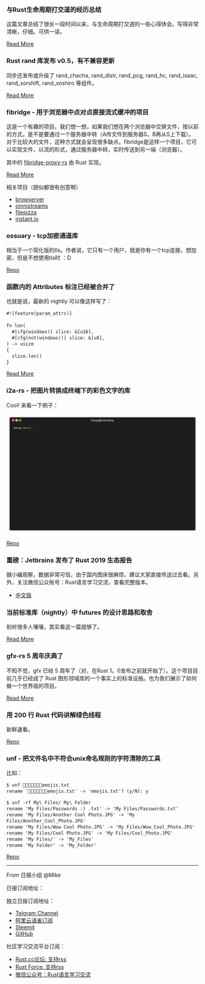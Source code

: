 ### 与Rust生命周期打交道的经历总结 

这篇文章总结了很长一段时间以来，与生命周期打交道的一些心得体会。写得非常清晰，仔细。可供一读。

[Read More](https://medium.com/@richardanaya/a-journey-through-rust-lifetimes-5a08782c7091)

### Rust rand 库发布 v0.5，有不兼容更新

同步还发布或升级了 rand_chacha, rand_distr, rand_pcg, rand_hc, rand_isaac, rand_xorshift, rand_xoshiro 等组件。

[Read More](https://github.com/rust-random/rand/blob/master/rand_core/CHANGELOG.md)

### fibridge - 用于浏览器中点对点直接流式缓冲的项目

这是一个有趣的项目。我们想一想，如果我们想在两个浏览器中交换文件，按以前的方式，是不是要通过一个服务器中转（A传文件到服务器S，B再从S上下载）。对于比较大的文件，这种方式就会呈现很多缺点。fibridge是这样一个项目，它可以实现文件，以流的形式，通过服务器中转，实时传送到另一端（浏览器）。

其中的 [fibridge-proxy-rs](https://github.com/anderspitman/fibridge-proxy-rs)
 由 Rust 实现。

[Read More](http://iobio.io/2019/06/12/introducing-fibridge/)  

相关项目（貌似都很有创意啊）

- [browserver](https://github.com/jed/browserver-node)
- [omnistreams](https://github.com/omnistreams/omnistreams-spec)
- [filepizza](https://file.pizza/)
- [instant.io](https://instant.io/)

### ossuary - tcp加密通道库

相当于一个简化版的tls。作者说，它只有一个用户，就是你有一个tcp连接，想加密，但是不想使用tls时 ：D

[Repo](https://github.com/mrmekon/ossuary)

### 函数内的 Attributes 标注已经被合并了

也就是说，最新的 nightly 可以像这样写了：

```
#![feature(param_attrs)]

fn len(
  #[cfg(windows)] slice: &[u16],
  #[cfg(not(windows))] slice: &[u8],
) -> usize
{
  slice.len()
}
```
[Read More](https://github.com/rust-lang/rust/pull/60669)

### i2a-rs - 把图片转换成终端下的彩色文字的库

Cool! 来看一下例子：

![img](https://raw.githubusercontent.com/hsfzxjy/i2a-rs/master/assets/demo-google.gif)

[Repo](https://github.com/hsfzxjy/i2a-rs)


### 重磅：Jetbrains 发布了 Rust 2019 生态报告

据小编观察，数据非常可信，由于国内图床很麻烦，建议大家直接传送过去看。另外，关注微信公众账号：Rust语言学习交流，查看完整版本。

- [中文版](https://www.jetbrains.com/zh-cn/lp/devecosystem-2019/rust/)


### 当前标准库（nightly）中 futures 的设计思路和取舍

别听很多人嚷嚷，其实看这一篇就够了。

[Read More](https://github.com/rust-lang/rfcs/blob/master/text/2592-futures.md)

### gfx-rs 5 周年庆典了

不知不觉，gfx 已经 5 周年了（对，在Rust 1。0发布之前就开始了）。这个项目目前几乎已经成了 Rust 图形领域库的一个事实上的标准设施。也为我们展示了如何做一个世界级的项目。

[Read More](https://gfx-rs.github.io/2019/06/12/anniversary-5.html)

### 用 200 行 Rust 代码讲解绿色线程

新鲜速看。

[Repo](https://github.com/cfsamson/book-green-threads-explained)

### unf - 把文件名中不符合unix命名规则的字符清除的工具

比如：

```
$ unf 🤔😀😃😄😁😆😅emojis.txt
rename '🤔😀😃😄😁😆😅emojis.txt' -> 'emojis.txt'? (y/N): y
```

```
$ unf -rf My\ Files/ My\ Folder
rename 'My Files/Passwords :) .txt' -> 'My Files/Passwords.txt'
rename 'My Files/Another Cool Photo.JPG' -> 'My Files/Another_Cool_Photo.JPG'
rename 'My Files/Wow Cool Photo.JPG' -> 'My Files/Wow_Cool_Photo.JPG'
rename 'My Files/Cool Photo.JPG' -> 'My Files/Cool_Photo.JPG'
rename 'My Files/' -> 'My_Files'
rename 'My Folder' -> 'My_Folder'

```

[Repo](https://github.com/io12/unf)


---

From 日报小组 @Mike

日报订阅地址：

独立日报订阅地址：
- [Telgram Channel](https://t.me/rust_daily_news )
- [阿里云语雀订阅](https://www.yuque.com/chaosbot/rustnews)
- [Steemit](https://steemit.com/@blackanger)
- [GitHub](https://github.com/RustStudy/rust_daily_news)

社区学习交流平台订阅：
- [Rust.cc论坛: 支持rss](https://rust.cc)
- [Rust Force: 支持rss](https://rustforce.net/)
- [微信公众号：Rust语言学习交流](https://rust.cc/article?id=ed7c9379-d681-47cb-9532-0db97d883f62)